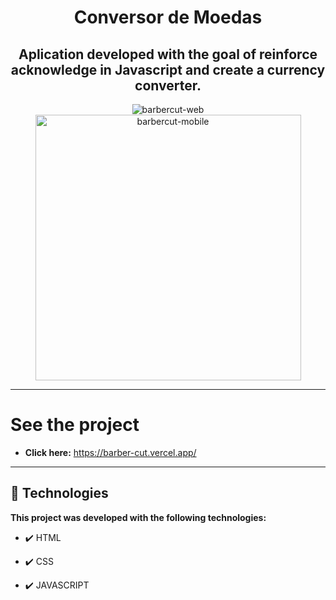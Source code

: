 <h1 align="center">
Conversor de Moedas
</h1>

<h2 align="center"><strong>Aplication developed with the goal of reinforce acknowledge in Javascript and create a currency converter.</strong></h2>

<div align="center" >
  <img src="./img/gif/barbercut-web.gif" alt="barbercut-web">
  <img src="./img/gif/barbercut-mobile.gif" alt="barbercut-mobile" height="425">
</div>

---

# See the project

- <strong>Click here:</strong> https://barber-cut.vercel.app/


---


## 🚀 Technologies

<strong>This project was developed with the following technologies: </strong>

- ✔️ HTML

- ✔️ CSS

- ✔️ JAVASCRIPT

